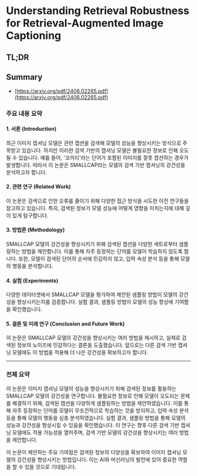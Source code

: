 # Understanding Retrieval Robustness for Retrieval-Augmented Image Captioning
## TL;DR
## Summary
- [https://arxiv.org/pdf/2406.02265.pdf](https://arxiv.org/pdf/2406.02265.pdf)

### 주요 내용 요약

#### 1. 서론 (Introduction)
최근 이미지 캡셔닝 모델은 관련 캡션을 검색해 모델의 성능을 향상시키는 방식으로 주목받고 있습니다. 하지만 이러한 검색 기반의 캡셔닝 모델은 불필요한 정보로 인해 오도될 수 있습니다. 예를 들어, '코끼리'라는 단어가 포함된 이미지를 잘못 캡션하는 경우가 발생합니다. 따라서 이 논문은 SMALLCAP라는 모델의 검색 기반 캡셔닝의 강건성을 분석하고자 합니다.

#### 2. 관련 연구 (Related Work)
이 논문은 검색으로 인한 오류를 줄이기 위해 다양한 접근 방식을 시도한 이전 연구들을 참고하고 있습니다. 특히, 검색된 정보가 모델 성능에 어떻게 영향을 미치는지에 대해 깊이 있게 탐구합니다.

#### 3. 방법론 (Methodology)
SMALLCAP 모델의 강건성을 향상시키기 위해 검색된 캡션을 다양한 세트로부터 샘플링하는 방법을 제안합니다. 이를 통해 자주 등장하는 단어를 모델이 학습하지 않도록 합니다. 또한, 모델이 검색된 단어의 순서에 민감하지 않고, 입력 속성 분석 등을 통해 모델의 행동을 분석합니다.

#### 4. 실험 (Experiments)
다양한 데이터셋에서 SMALLCAP 모델을 평가하여 제안된 샘플링 방법이 모델의 강건성을 향상시키는지를 검증합니다. 실험 결과, 샘플링 방법이 모델의 성능 향상에 기여함을 확인했습니다.

#### 5. 결론 및 미래 연구 (Conclusion and Future Work)
이 논문은 SMALLCAP 모델의 강건성을 향상시키는 여러 방법을 제시하고, 실제로 검색된 정보의 노이즈에 민감하다는 결론을 도출했습니다. 앞으로는 다른 검색 기반 캡셔닝 모델에도 이 방법을 적용해 더 나은 강건성을 확보하고자 합니다.

---

### 전체 요약

이 논문은 이미지 캡셔닝 모델의 성능을 향상시키기 위해 검색된 정보를 활용하는 SMALLCAP 모델의 강건성을 연구합니다. 불필요한 정보로 인해 모델이 오도되는 문제를 해결하기 위해, 검색된 캡션을 다양하게 샘플링하는 방법을 제안하였습니다. 이를 통해 자주 등장하는 단어를 모델이 무조건적으로 학습하는 것을 방지하고, 입력 속성 분석 등을 통해 모델의 행동을 심층 분석하였습니다. 실험 결과, 샘플링 방법을 통해 모델의 성능과 강건성을 향상시킬 수 있음을 확인했습니다. 이 연구는 향후 다른 검색 기반 캡셔닝 모델에도 적용 가능성을 열어주며, 검색 기반 모델의 강건성을 향상시키는 여러 방법을 제안합니다.

이 논문이 제안하는 주요 기여점은 검색된 정보의 다양성을 확보하여 이미지 캡셔닝 모델의 강건성을 향상시키는 방법입니다. 이는 AI와 머신러닝의 발전에 있어 중요한 역할을 할 수 있을 것으로 기대됩니다.